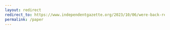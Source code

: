 ```yaml
---
layout: redirect
redirect_to: https://www.independentgazette.org/2023/10/06/were-back-read-the-october-issue-of-the-independent-gazette/
permalink: /paper
---
```

